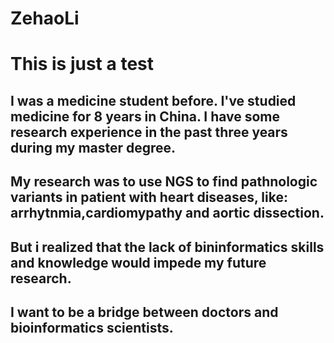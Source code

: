 # ZehaoLi
# This is just a test
## I was a medicine student before. I've studied medicine for 8 years in China. I have some research experience in the past three years during my master degree.
## My research was to use NGS to find pathnologic variants in patient with heart diseases, like: arrhytnmia,cardiomypathy and aortic dissection. 
## But i realized that the lack of bininformatics skills and knowledge would impede my future research. 
## I want to be a bridge between doctors and bioinformatics scientists. 
